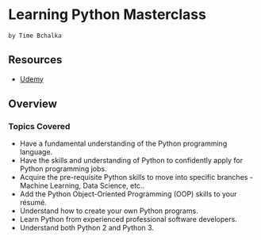 # Learning Python Masterclass

    by Time Bchalka


## Resources
- [Udemy](https://www.udemy.com/course/python-the-complete-python-developer-course/)


## Overview

### Topics Covered

- Have a fundamental understanding of the Python programming language.
- Have the skills and understanding of Python to confidently apply for Python programming jobs.
- Acquire the pre-requisite Python skills to move into specific branches - Machine Learning, Data Science, etc..
- Add the Python Object-Oriented Programming (OOP) skills to your résumé.
- Understand how to create your own Python programs.
- Learn Python from experienced professional software developers.
- Understand both Python 2 and Python 3.
